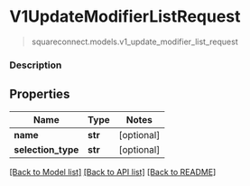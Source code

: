 # V1UpdateModifierListRequest
> squareconnect.models.v1_update_modifier_list_request

### Description

## Properties
Name | Type | Notes
------------ | ------------- | -------------
**name** | **str** | [optional] 
**selection_type** | **str** | [optional] 

[[Back to Model list]](../README.md#documentation-for-models) [[Back to API list]](../README.md#documentation-for-api-endpoints) [[Back to README]](../README.md)


